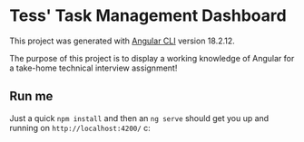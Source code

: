 # Tess' Task Management Dashboard

This project was generated with [Angular CLI](https://github.com/angular/angular-cli) version 18.2.12.

The purpose of this project is to display a working knowledge of Angular for a take-home technical interview assignment!


## Run me

Just a quick `npm install` and then an `ng serve` should get you up and running on `http://localhost:4200/` c:
